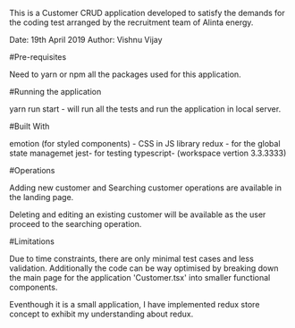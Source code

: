 This is a Customer CRUD application developed to satisfy the demands for the coding test arranged by the recruitment team of Alinta energy.

Date: 19th April 2019
Author: Vishnu Vijay

#Pre-requisites

Need to yarn or npm all the packages used for this application.

#Running the application

yarn run start - will run all the tests and run the application in local server.

#Built With

emotion (for styled components) - CSS in JS library
redux - for the global state managemet
jest- for testing
typescript- (workspace vertion 3.3.3333)

#Operations

Adding new customer and Searching customer operations are available in the landing page.

Deleting and editing an existing customer will be available as the user proceed to the searching operation.

#Limitations

Due to time constraints, there are only minimal test cases and less validation.
Additionally the code can be way optimised by breaking down the main page for the application 'Customer.tsx' into smaller functional components.

Eventhough it is a small application, I have implemented redux store concept to exhibit my understanding about redux.
